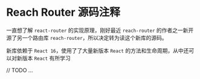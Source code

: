 # Reach Router 源码注释

一直想了解 `react-router` 的实现原理，刚好最近 `reach-router` 的作者之一新开源了另一个路由库 `reach-router`，所以决定转为读这个新库的源码。

新库依赖于 `React 16`，使用了了大量新版本 `React` 的方法和生命周期，从中还可以对新版本 `React` 有所学习

// TODO ...
